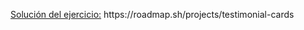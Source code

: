 <p><a href="https://roadmap.sh/projects/testimonial-cards">Solución del ejercicio:</a> https://roadmap.sh/projects/testimonial-cards</p>